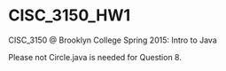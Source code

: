 # CISC_3150_HW1
CISC_3150 @ Brooklyn College Spring 2015: Intro to Java

Please not Circle.java is needed for Question 8.


